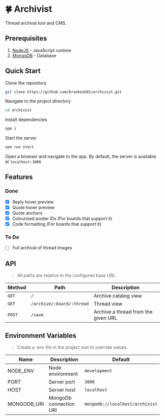 # :four_leaf_clover: Archivist

Thread archival tool and CMS.

## Prerequisites

1. [NodeJS](https://nodejs.org/en/) - JavaScript runtime
2. [MongoDB](https://www.mongodb.com/) - Database

## Quick Start

Clone the repository

```bash
git clone https://github.com/brookesb91/archivist.git
```

Navigate to the project directory

```bash
cd archivist
```

Install dependencies

```bash
npm i
```

Start the server

```bash
npm run start
```

Open a browser and navigate to the app. By default, the server is available at `localhost:3000`

## Features

### Done

- [x] Reply hover preview
- [x] Quote hover preview
- [x] Quote anchors
- [x] Colourised poster IDs (For boards that support it)
- [x] Code formatting (For boards that support it)

### To Do

- [ ] Full archival of thread images

## API

> All paths are relative to the configured base URL.

| Method | Path                      | Description                         |
| ------ | ------------------------- | ----------------------------------- |
| `GET`  | `/`                       | Archive catalog view                |
| `GET`  | `/archive/:board/:thread` | Thread view                         |
| `POST` | `/save`                   | Archive a thread from the given URL |

## Environment Variables

> Create a .env file in the project root to override values.

| Name        | Description            | Default                         |
| ----------- | ---------------------- | ------------------------------- |
| NODE_ENV    | Node environment       | `development`                   |
| PORT        | Server port            | `3000`                          |
| HOST        | Server host            | `localhost`                     |
| MONGODB_URI | MongoDb connection URI | `mongodb://localhost/archivist` |
